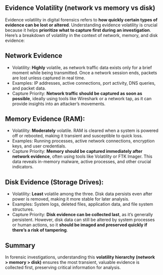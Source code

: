 ## Evidence Volatility (network vs memory vs disk)
Evidence volatility in digital forensics refers to **how quickly certain types of evidence can be lost or altered**. Understanding evidence volatility is crucial because it helps **prioritize what to capture first during an investigation**. Here’s a breakdown of volatility in the context of network, memory, and disk evidence:

## Network Evidence
  - Volatility: **Highly** volatile, as network traffic data exists only for a brief moment while being transmitted. Once a network session ends, packets are lost unless captured in real time.
  - Examples: IP addresses, active connections, port activity, DNS queries, and packet data.
  - Capture Priority: **Network traffic should be captured as soon as possible**, ideally using tools like Wireshark or a network tap, as it can provide insights into an attacker’s movements.

## Memory Evidence (RAM):
  - Volatility: **Moderately** volatile. RAM is cleared when a system is powered off or rebooted, making it transient and susceptible to quick loss.
  - Examples: Running processes, active network connections, encryption keys, and user credentials.
  - Capture Priority: **Memory should be captured immediately after network evidence**, often using tools like Volatility or FTK Imager. This data reveals in-memory malware, active processes, and other crucial indicators.

## Disk Evidence (Storage Drives):
  - Volatility: **Least** volatile among the three. Disk data persists even after power is removed, making it more stable for later analysis.
  - Examples: System logs, deleted files, application data, and file system structures.
  - Capture Priority: **Disk evidence can be collected last**, as it’s generally persistent. However, disk data can still be altered by system processes or human actions, so it **should be imaged and preserved quickly if there’s a risk of tampering**.

## Summary
In forensic investigations, understanding this **volatility hierarchy (network > memory > disk)** ensures the most transient, valuable evidence is collected first, preserving critical information for analysis.